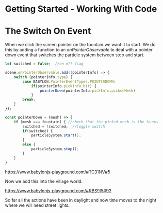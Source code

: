 # Getting Started - Working With Code
# The Switch On Event
When we click the screen pointer on the fountain we want it to start. We do this by adding a function to an *onPointerObservable* to deal with a pointer down event that switches the particle system between stop and start.

```javascript
let switched = false;  //on off flag

scene.onPointerObservable.add((pointerInfo) => {      		
    switch (pointerInfo.type) {
		case BABYLON.PointerEventTypes.POINTERDOWN:
			if(pointerInfo.pickInfo.hit) {
                pointerDown(pointerInfo.pickInfo.pickedMesh)
            }
		break;
    }
});
```

```javascript
const pointerDown = (mesh) => {
    if (mesh === fountain) { //check that the picked mesh is the fountain
        switched = !switched;  //toggle switch
        if(switched) {
            particleSystem.start();
        }
        else {
            particleSystem.stop();
        }
    }
}
```


https://www.babylonjs-playground.com/#TC31NV#5

Now we add this into the village world.

https://www.babylonjs-playground.com/#KBS9I5#93

So far all the actions have been in daylight and now time moves to the night where we will need street lights.